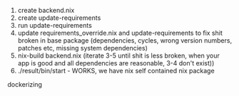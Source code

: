1. create backend.nix
2. create update-requirements
3. run update-requirements
4. update requirements_override.nix and update-requirements to fix shit broken in base package (dependencies, cycles, wrong version numbers, patches etc, missing system dependencies)
5. nix-build backend.nix (iterate 3-5 until shit is less broken, when your app is good and all dependencies are reasonable, 3-4 don't exist))
6. ./result/bin/start - WORKS, we have nix self contained nix package

dockerizing



